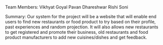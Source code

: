 Team Members:
Vikhyat Goyal
Pavan Dhareshwar
Rishi Soni


Summary:
Our system for the project will be a website that will enable end users to find new restaurants or food product to try based
on their profile, past experiences and random projection. It will also allows new restaurants to get registered and promote their
business, old restaurants and food product manufacturers to add new cuisines/dishes and get feedback.
